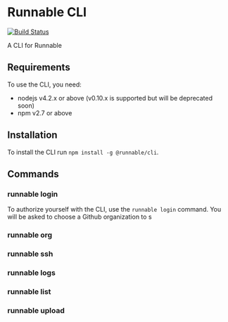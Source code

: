 # Runnable CLI

[![Build Status](https://travis-ci.org/Runnable/cli.svg?branch=master)](https://travis-ci.org/Runnable/cli)

A CLI for Runnable

## Requirements

To use the CLI, you need:

* nodejs v4.2.x or above (v0.10.x is supported but will be deprecated soon)
* npm v2.7 or above

## Installation

To install the CLI run `npm install -g @runnable/cli`.

## Commands

### runnable login

To authorize yourself with the CLI, use the `runnable login` command. You will be asked to choose a Github organization to s


### runnable org
### runnable ssh
### runnable logs
### runnable list
### runnable upload
